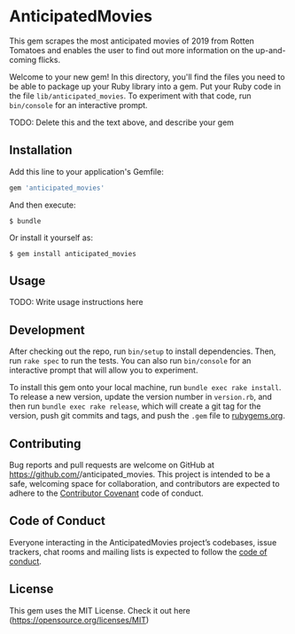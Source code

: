 # AnticipatedMovies

This gem scrapes the most anticipated movies of 2019 from Rotten Tomatoes and enables the user to find out more information on the up-and-coming flicks.

Welcome to your new gem! In this directory, you'll find the files you need to be able to package up your Ruby library into a gem. Put your Ruby code in the file `lib/anticipated_movies`. To experiment with that code, run `bin/console` for an interactive prompt.

TODO: Delete this and the text above, and describe your gem

## Installation

Add this line to your application's Gemfile:

```ruby
gem 'anticipated_movies'
```

And then execute:

    $ bundle

Or install it yourself as:

    $ gem install anticipated_movies

## Usage

TODO: Write usage instructions here

## Development

After checking out the repo, run `bin/setup` to install dependencies. Then, run `rake spec` to run the tests. You can also run `bin/console` for an interactive prompt that will allow you to experiment.

To install this gem onto your local machine, run `bundle exec rake install`. To release a new version, update the version number in `version.rb`, and then run `bundle exec rake release`, which will create a git tag for the version, push git commits and tags, and push the `.gem` file to [rubygems.org](https://rubygems.org).

## Contributing

Bug reports and pull requests are welcome on GitHub at https://github.com/<thisisSDK>/anticipated_movies. This project is intended to be a safe, welcoming space for collaboration, and contributors are expected to adhere to the [Contributor Covenant](http://contributor-covenant.org) code of conduct.

## Code of Conduct

Everyone interacting in the AnticipatedMovies project’s codebases, issue trackers, chat rooms and mailing lists is expected to follow the [code of conduct](https://github.com/<thisisSDK>/anticipated_movies/blob/master/CODE_OF_CONDUCT.md).

## License

This gem uses the MIT License. Check it out here (https://opensource.org/licenses/MIT)
